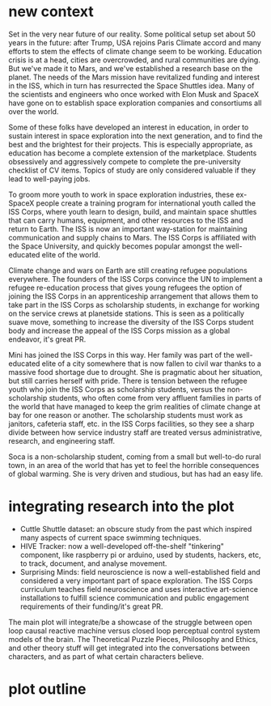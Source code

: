 # new context

Set in the very near future of our reality. Some political setup set about 50 years in the future: after Trump, USA rejoins Paris Climate accord and many efforts to stem the effects of climate change seem to be working. Education crisis is at a head, cities are overcrowded, and rural communities are dying. But we've made it to Mars, and we've established a research base on the planet. The needs of the Mars mission have revitalized funding and interest in the ISS, which in turn has resurrected the Space Shuttles idea. Many of the scientists and engineers who once worked with Elon Musk and SpaceX have gone on to establish space exploration companies and consortiums all over the world. 

Some of these folks have developed an interest in education, in order to sustain interest in space exploration into the next generation, and to find the best and the brightest for their projects. This is especially appropriate, as education has become a complete extension of the marketplace. Students obsessively and aggressively compete to complete the pre-university checklist of CV items. Topics of study are only considered valuable if they lead to well-paying jobs. 

To groom more youth to work in space exploration industries, these ex-SpaceX people create a training program for international youth called the ISS Corps, where youth learn to design, build, and maintain space shuttles that can carry humans, equipment, and other resources to the ISS and return to Earth. The ISS is now an important way-station for maintaining communication and supply chains to Mars. The ISS Corps is affiliated with the Space University, and quickly becomes popular amongst the well-educated elite of the world. 

Climate change and wars on Earth are still creating refugee populations everywhere. The founders of the ISS Corps convince the UN to implement a refugee re-education process that gives young refugees the option of joining the ISS Corps in an apprenticeship arrangement that allows them to take part in the ISS Corps as scholarship students, in exchange for working on the service crews at planetside stations. This is seen as a politically suave move, something to increase the diversity of the ISS Corps student body and increase the appeal of the ISS Corps mission as a global endeavor, it's great PR. 

Mini has joined the ISS Corps in this way. Her family was part of the well-educated elite of a city somewhere that is now fallen to civil war thanks to a massive food shortage due to drought. She is pragmatic about her situation, but still carries herself with pride. There is tension between the refugee youth who join the ISS Corps as scholarship students, versus the non-scholarship students, who often come from very affluent families in parts of the world that have managed to keep the grim realities of climate change at bay for one reason or another. The scholarship students must work as janitors, cafeteria staff, etc. in the ISS Corps facilities, so they see a sharp divide between how service industry staff are treated versus administrative, research, and engineering staff. 

Soca is a non-scholarship student, coming from a small but well-to-do rural town, in an area of the world that has yet to feel the horrible consequences of global warming. She is very driven and studious, but has had an easy life. 

# integrating research into the plot

- Cuttle Shuttle dataset: an obscure study from the past which inspired many aspects of current space swimming techniques. 
- HIVE Tracker: now a well-developed off-the-shelf "tinkering" component, like raspberry pi or arduino, used by students, hackers, etc, to track, document, and analyse movement. 
- Surprising Minds: field neuroscience is now a well-established field and considered a very important part of space exploration. The ISS Corps curriculum teaches field neuroscience and uses interactive art-science installations to fulfill science communication and public engagement requirements of their funding/it's great PR. 

The main plot will integrate/be a showcase of the struggle between open loop causal reactive machine versus closed loop perceptual control system models of the brain. The Theoretical Puzzle Pieces, Philosophy and Ethics, and other theory stuff will get integrated into the conversations between characters, and as part of what certain characters believe. 

# plot outline


